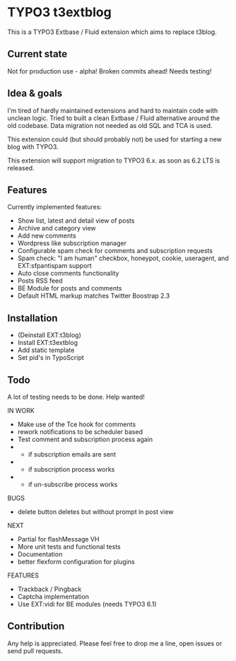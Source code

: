 TYPO3 t3extblog
===============

This is a TYPO3 Extbase / Fluid extension which aims to replace t3blog.


Current state
------------
Not for production use - alpha! Broken commits ahead!
Needs testing!



Idea & goals
------------
I'm tired of hardly maintained extensions and hard to maintain code with unclean logic.
Tried to built a clean Extbase / Fluid alternative around the old codebase.
Data migration not needed as old SQL and TCA is used.

This extension could (but should probably not) be used for starting a new blog with TYPO3.

This extension will support migration to TYPO3 6.x. as soon as 6.2 LTS is released.


Features
------------

Currently implemented features:

* Show list, latest and detail view of posts
* Archive and category view
* Add new comments
* Wordpress like subscription manager
* Configurable spam check for comments and subscription requests
* Spam check: "I am human" checkbox, honeypot, cookie, useragent, and EXT:sfpantispam support
* Auto close comments functionality
* Posts RSS feed
* BE Module for posts and comments
* Default HTML markup matches Twitter Boostrap 2.3


Installation
------------

* (Deinstall EXT:t3blog)
* Install EXT:t3extblog
* Add static template
* Set pid's in TypoScript


Todo
------------

A lot of testing needs to be done. Help wanted!


IN WORK
* Make use of the Tce hook for comments
* rework notifications to be scheduler based
* Test comment and subscription process again
* * if subscription emails are sent
* * if subscription process works
* * if un-subscribe process works

BUGS
* delete button deletes but without prompt in post view

NEXT
* Partial for flashMessage VH
* More unit tests and functional tests
* Documentation
* better flexform configuration for plugins

FEATURES
* Trackback / Pingback
* Captcha implementation
* Use EXT:vidi for BE modules (needs TYPO3 6.1)



Contribution
------------

Any help is appreciated. Please feel free to drop me a line, open issues or send pull requests.